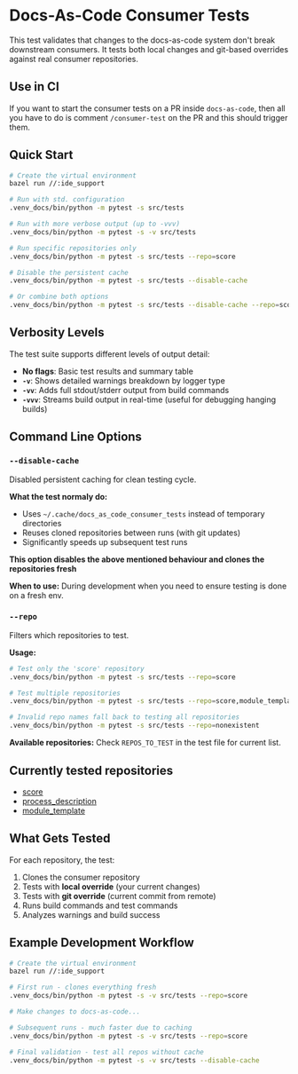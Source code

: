 # Docs-As-Code Consumer Tests

This test validates that changes to the docs-as-code system don't break downstream consumers.
It tests both local changes and git-based overrides against real consumer repositories.

## Use in CI

If you want to start the consumer tests on a PR inside `docs-as-code`, then all you have to do is comment
`/consumer-test` on the PR and this should trigger them.

## Quick Start

```bash
# Create the virtual environment
bazel run //:ide_support

# Run with std. configuration
.venv_docs/bin/python -m pytest -s src/tests

# Run with more verbose output (up to -vvv)
.venv_docs/bin/python -m pytest -s -v src/tests

# Run specific repositories only
.venv_docs/bin/python -m pytest -s src/tests --repo=score

# Disable the persistent cache
.venv_docs/bin/python -m pytest -s src/tests --disable-cache

# Or combine both options
.venv_docs/bin/python -m pytest -s src/tests --disable-cache --repo=score
```

## Verbosity Levels

The test suite supports different levels of output detail:

- **No flags**: Basic test results and summary table
- **`-v`**: Shows detailed warnings breakdown by logger type
- **`-vv`**: Adds full stdout/stderr output from build commands
- **`-vvv`**: Streams build output in real-time (useful for debugging hanging builds)

## Command Line Options

### `--disable-cache`
Disabled persistent caching for clean testing cycle.

**What the test normaly do:**
- Uses `~/.cache/docs_as_code_consumer_tests` instead of temporary directories
- Reuses cloned repositories between runs (with git updates)
- Significantly speeds up subsequent test runs

**This option disables the above mentioned behaviour and clones the repositories fresh**

**When to use:** During development when you need to ensure testing is done on a fresh env.

### `--repo`
Filters which repositories to test.

**Usage:**
```bash
# Test only the 'score' repository
.venv_docs/bin/python -m pytest -s src/tests --repo=score

# Test multiple repositories
.venv_docs/bin/python -m pytest -s src/tests --repo=score,module_template

# Invalid repo names fall back to testing all repositories
.venv_docs/bin/python -m pytest -s src/tests --repo=nonexistent
```

**Available repositories:** Check `REPOS_TO_TEST` in the test file for current list.

## Currently tested repositories

- [score](https://github.com/eclipse-score/score)
- [process_description](https://github.com/eclipse-score/process_description)
- [module_template](https://github.com/eclipse-score/module_template)

## What Gets Tested

For each repository, the test:
1. Clones the consumer repository
2. Tests with **local override** (your current changes)
3. Tests with **git override** (current commit from remote)
4. Runs build commands and test commands
5. Analyzes warnings and build success

## Example Development Workflow

```bash
# Create the virtual environment
bazel run //:ide_support

# First run - clones everything fresh
.venv_docs/bin/python -m pytest -s -v src/tests --repo=score

# Make changes to docs-as-code...

# Subsequent runs - much faster due to caching
.venv_docs/bin/python -m pytest -s -v src/tests --repo=score

# Final validation - test all repos without cache
.venv_docs/bin/python -m pytest -s -v src/tests --disable-cache
```
